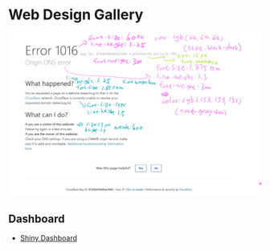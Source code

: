 # Web Design Gallery

![cloudflare error](../assets/web-design/design-cloudflare-error.jpg)


## Dashboard

- [Shiny Dashboard](https://rstudio.github.io/shinydashboard/index.html)
